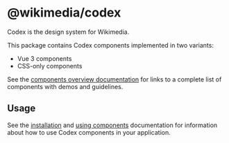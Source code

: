 # @wikimedia/codex

Codex is the design system for Wikimedia.

This package contains Codex components implemented in two variants:

- Vue 3 components
- CSS-only components

See the [components overview documentation](https://doc.wikimedia.org/codex/latest/components/overview.html) for links to a complete list of components with demos and guidelines.

## Usage

See the [installation](https://doc.wikimedia.org/codex/main/using-codex/usage.html#installation) and [using components](https://doc.wikimedia.org/codex/main/using-codex/usage.html#using-components) documentation for information about how to use Codex components in your application.